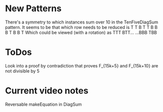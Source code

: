 # New Patterns
There's a symmetry to which instances sum over 10 in the TenFiveDiagSum pattern.
It seems to be that which row needs to be reduced is
T T B T T B B B T B B T
Which could be viewed (with a rotation) as
   TTT BTT...
...BBB TBB

# ToDos
Look into a proof by contradiction that proves F_{15k+5} and F_{15k+10} are not divisible by 5

# Current video notes
Reversable makeEquation in DiagSum

